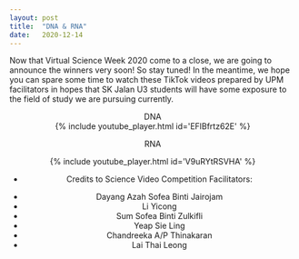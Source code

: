 ```yaml
---
layout: post
title:  "DNA & RNA"
date:   2020-12-14
---
```



Now that Virtual Science Week 2020 come to a close, we are going to announce the winners very soon! So stay tuned! In the meantime, we hope you can spare some time to watch these TikTok videos prepared by UPM facilitators in hopes that SK Jalan U3 students will have some exposure to the field of study we are pursuing currently. 

<center>
DNA
<center>
{% include youtube_player.html id='EFlBfrtz62E' %}

<br />

RNA
<center>
{% include youtube_player.html id='V9uRYtRSVHA' %}

* Credits to Science Video Competition Facilitators:
- Dayang Azah Sofea Binti Jairojam   
- Li Yicong   
- Sum Sofea Binti Zulkifli   
- Yeap Sie Ling   
- Chandreeka A/P Thinakaran   
- Lai Thai Leong

